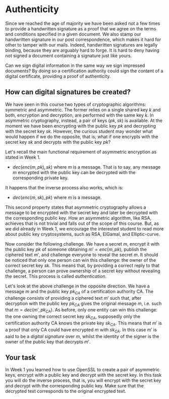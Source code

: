 # Authenticity

Since we reached the age of majority we have been asked not a few times to provide a handwritten signature as a proof that we agree on the terms and conditions specified in a given document. We also stamp our handwritten signature in our post correspondence, which makes it hard for other to tamper with our mails. Indeed, handwritten signatures are legally binding, because they are arguably hard to forge. It is hard to deny having not signed a document containing a signature just like yours.

Can we sign digital information in the same way we sign impressed documents? By doing so a certification authority could sign the content of a digital certificate, providing a proof of authenticity. 

## How can digital signatures be created?

We have seen in this course two types of cryptographic algorithms: symmetric and asymmetric. The former relies on a single shared key $k$ and both, encryption and decryption, are performed with the same key $k$. In asymmetric cryptography, instead, a pair of keys $(pk, sk)$ is available. At the moment we have been encrypting with the public key $pk$ and decrypting with the secret key $sk$. However, the curious student may wonder what would happen if we do the opposite, that is, what if one  encrypts with the secret key $sk$ and decrypts with the public key $pk$?

Let's recall the main functional requirement of asymmetric encryption as stated in Week 1. 

* $dec(enc(m, pk), sk)$ where $m$ is a message. That is to say, any message $m$ encrypted with the public key can be decrypted with the corresponding private key. 

It happens that the inverse process also works, which is:

* $dec(enc(m, sk), pk)$ where $m$ is a message. 

This second property states that asymmetric cryptography allows a message to be encrypted with the secret key and later be decrypted with the corresponding public key. How an asymmetric algorithm, like RSA, achieves that is not trivial and falls out of the scope of this course. But, as we did already in Week 1, we encourage the interested student to read more about public key cryptosystems, such as RSA, ElGamal, and Elliptic-curve. 

Now consider the following challenge. We have a secret $m$, encrypt it with the public key $pk$ of someone obtaining $m' = enc(m, pk)$, publish the ciphered text $m'$, and challenge everyone to reveal the secret $m$. It should be noticed that only one person can win this challenge: the owner of the correct secret key $sk$. This means that, by providing a correct reply to that challenge, a person can prove ownership of a secret key without revealing the secret. This process is called *authentication*.

Let's look at the above challenge in the opposite direction. We have a message $m$ and the public key $pk_{CA}$ of a certification authority CA. The challenge consists of providing a ciphered text $m'$ such that, after decryption with the public key $pk_{CA}$ gives the original message $m$, i.e. such that $m = dec(m', pk_{CA})$. As before, only one entity can win this challenge: the one owning the correct secret key $sk_{CA}$, supposedly only the certification authority CA knows the private key $sk_{CA}$. This means that $m'$ is a proof that only  CA could have encrypted $m$ with $sk_{CA}$. In this case $m'$ is said to be a *digital signature* over $m$, whilst the identity of the signer is the owner of the public key that decrypts $m'$. 

## Your task

In Week 1 you learned how to use OpenSSL to create a pair of asymmetric keys, encrypt with a public key and decrypt with the secret key. In this task you will do the inverse process, that is, you will encrypt with the secret key and decrypt with the corresponding public key. Make sure that the decrypted text corresponds to the original encrypted text.



